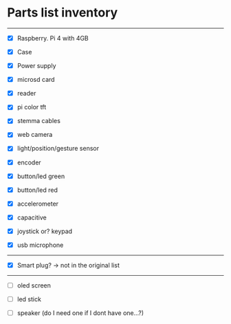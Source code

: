 # Parts list inventory
---

- [x] Raspberry. Pi 4 with 4GB
- [x] Case
- [x] Power supply
- [x] microsd card
- [x] reader
- [x] pi color tft
- [x] stemma cables
- [x] web camera
- [x] light/position/gesture sensor
- [x] encoder
- [x] button/led green
- [x] button/led red
- [x] accelerometer
- [x] capacitive
- [x] joystick or? keypad
- [x] usb microphone


---

- [x] Smart plug? -> not in the original list

---

- [ ] oled screen
- [ ] led stick
- [ ] speaker (do I need one if I dont have one...?)

